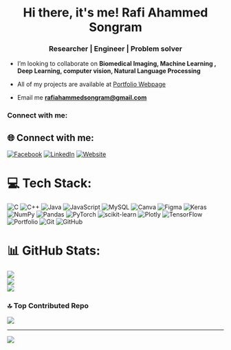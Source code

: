  <h1 align="center">Hi there, it's me! Rafi Ahammed Songram</h1>
 <h3 align="center"> Researcher | Engineer | Problem solver</h3>

- I’m looking to collaborate on **Biomedical Imaging, Machine Learning , Deep Learning, computer vision, Natural Language Processing**

- All of my projects are available at [Portfolio Webpage](https://ras-95.github.io/)

- Email me **rafiahammedsongram@gmail.com**

<h3 align="left">Connect with me:</h3>
<p align="left">

## 🌐 Connect with me:
[![Facebook](https://img.shields.io/badge/Facebook-%231877F2.svg?logo=Facebook&logoColor=white)](https://www.facebook.com/rafiahammed.songram/) [![LinkedIn](https://img.shields.io/badge/LinkedIn-%230077B5.svg?logo=linkedin&logoColor=white)](https://linkedin.com/in/rafi-songram) [![Website](https://img.shields.io/badge/Website-%231E90FF.svg?logo=Google-Chrome&logoColor=white)](https://ras-95.github.io/)


# 💻 Tech Stack:
![C](https://img.shields.io/badge/c-%2300599C.svg?style=for-the-badge&logo=c&logoColor=white) ![C++](https://img.shields.io/badge/c++-%2300599C.svg?style=for-the-badge&logo=c%2B%2B&logoColor=white) ![Java](https://img.shields.io/badge/java-%23ED8B00.svg?style=for-the-badge&logo=openjdk&logoColor=white) ![JavaScript](https://img.shields.io/badge/javascript-%23323330.svg?style=for-the-badge&logo=javascript&logoColor=%23F7DF1E) ![MySQL](https://img.shields.io/badge/mysql-4479A1.svg?style=for-the-badge&logo=mysql&logoColor=white) ![Canva](https://img.shields.io/badge/Canva-%2300C4CC.svg?style=for-the-badge&logo=Canva&logoColor=white) ![Figma](https://img.shields.io/badge/figma-%23F24E1E.svg?style=for-the-badge&logo=figma&logoColor=white) ![Keras](https://img.shields.io/badge/Keras-%23D00000.svg?style=for-the-badge&logo=Keras&logoColor=white) ![NumPy](https://img.shields.io/badge/numpy-%23013243.svg?style=for-the-badge&logo=numpy&logoColor=white) ![Pandas](https://img.shields.io/badge/pandas-%23150458.svg?style=for-the-badge&logo=pandas&logoColor=white) ![PyTorch](https://img.shields.io/badge/PyTorch-%23EE4C2C.svg?style=for-the-badge&logo=PyTorch&logoColor=white) ![scikit-learn](https://img.shields.io/badge/scikit--learn-%23F7931E.svg?style=for-the-badge&logo=scikit-learn&logoColor=white) ![Plotly](https://img.shields.io/badge/Plotly-%233F4F75.svg?style=for-the-badge&logo=plotly&logoColor=white) ![TensorFlow](https://img.shields.io/badge/TensorFlow-%23FF6F00.svg?style=for-the-badge&logo=TensorFlow&logoColor=white) ![Portfolio](https://img.shields.io/badge/Portfolio-%23000000.svg?style=for-the-badge&logo=firefox&logoColor=#FF7139) ![Git](https://img.shields.io/badge/git-%23F05033.svg?style=for-the-badge&logo=git&logoColor=white) ![GitHub](https://img.shields.io/badge/github-%23121011.svg?style=for-the-badge&logo=github&logoColor=white)
# 📊 GitHub Stats:
![](https://github-readme-stats.vercel.app/api?username=RAS-95&theme=dark&hide_border=false&include_all_commits=false&count_private=false)<br/>
![](https://github-readme-streak-stats.herokuapp.com/?user=RAS-95&theme=dark&hide_border=false)<br/>
![](https://github-readme-stats.vercel.app/api/top-langs/?username=RAS-95&theme=dark&hide_border=false&include_all_commits=false&count_private=false&layout=compact)

### 🔝 Top Contributed Repo
![](https://github-contributor-stats.vercel.app/api?username=RAS-95&limit=5&theme=radical&combine_all_yearly_contributions=true)

---
[![](https://visitcount.itsvg.in/api?id=RAS-95&icon=0&color=0)](https://visitcount.itsvg.in)
<!-- Proudly created with GPRM ( https://gprm.itsvg.in ) -->
